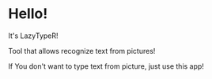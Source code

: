 # Hello! 

It's LazyTypeR! 

Tool that allows recognize text from pictures!

If You don't want to type text from picture, just use this app!

